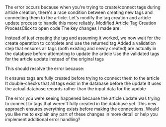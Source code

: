 The error occurs because when you're trying to create/connect tags during article creation, there's a race condition between creating new tags and connecting them to the article. Let's modify the tag creation and article update process to handle this more reliably.
Modified Article Tag Creation ProcessClick to open code
The key changes I made are:

Instead of just creating the tag and assuming it worked, we now wait for the create operation to complete and use the returned tag
Added a validation step that ensures all tags (both existing and newly created) are actually in the database before attempting to update the article
Use the validated tags for the article update instead of the original tags

This should resolve the error because:

It ensures tags are fully created before trying to connect them to the article
It double-checks that all tags exist in the database before the update
It uses the actual database records rather than the input data for the update

The error you were seeing happened because the article update was trying to connect to tags that weren't fully created in the database yet. This new approach ensures everything exists before making the connections.
Would you like me to explain any part of these changes in more detail or help you implement additional error handling?
